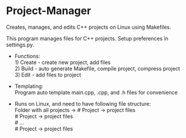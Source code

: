# Project-Manager
Creates, manages, and edits C++ projects on Linux using Makefiles.  

This program manages files for C++ projects. Setup preferences in settings.py.  

* Functions:  
      1) Create - create new project, add files  
      2) Build - auto generate Makefile, compile project, compress project  
      3) Edit - add files to project  

* Templating:  
      Program auto template main.cpp, .cpp, and .h files for convenience  

* Runs on Linux, and need to have following file structure:  
      Folder with all projects -> # Project -> project files  
            # Project -> project files  
            # ...  
            # Project -> project files  
